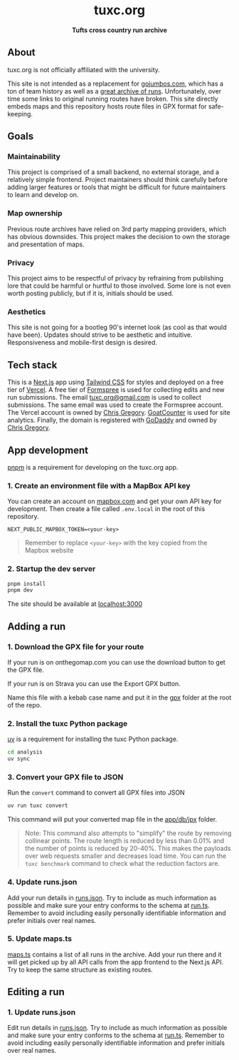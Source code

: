 <div align="center">
    <h1>tuxc.org</h1>
    <p>
        <strong>Tufts cross country run archive</strong>
    </p>
</div>

## About

tuxc.org is not officially affiliated with the university.

This site is not intended as a replacement for [gojumbos.com](https://www.gojumbos.com), which has a ton of team history as well as a [great archive of runs](https://www.gojumbos.com/maps.php). Unfortunately, over time some links to original running routes have broken. This site directly embeds maps and this repository hosts route files in GPX format for safe-keeping.

## Goals

### Maintainability

This project is comprised of a small backend, no external storage, and a relatively simple frontend. Project maintainers should think carefully before adding larger features or tools that might be difficult for future maintainers to learn and develop on.

### Map ownership

Previous route archives have relied on 3rd party mapping providers, which has obvious downsides. This project makes the decision to own the storage and presentation of maps.

### Privacy

This project aims to be respectful of privacy by refraining from publishing lore that could be harmful or hurtful to those involved. Some lore is not even worth posting publicly, but if it is, initials should be used.

### Aesthetics

This site is not going for a bootleg 90's internet look (as cool as that would have been). Updates should strive to be aesthetic and intuitive. Responsiveness and mobile-first design is desired.

## Tech stack

This is a [Next.js](https://nextjs.org) app using [Tailwind CSS](https://tailwindcss.com) for styles and deployed on a free tier of [Vercel](https://vercel.com). A free tier of [Formspree](https://formspree.io) is used for collecting edits and new run submissions. The email <tuxc.org@gmail.com> is used to collect submissions. The same email was used to create the Formspree account. The Vercel account is owned by [Chris Gregory](mailto:christopher.b.gregory@gmail.com). [GoatCounter](https://www.goatcounter.com) is used for site analytics. Finally, the domain is registered with [GoDaddy](https://www.godaddy.com/) and owned by [Chris Gregory](mailto:christopher.b.gregory@gmail.com).

## App development

[pnpm](https://pnpm.io/installation) is a requirement for developing on the tuxc.org app.

### 1. Create an environment file with a MapBox API key

You can create an account on [mapbox.com](https://www.mapbox.com) and get your own API key for development. Then create a file called `.env.local` in the root of this repository.

```env
NEXT_PUBLIC_MAPBOX_TOKEN=<your-key>
```

> Remember to replace `<your-key>` with the key copied from the Mapbox website

### 2. Startup the dev server

```bash
pnpm install
pnpm dev
```

The site should be available at [localhost:3000](http://localhost:3000)

## Adding a run

### 1. Download the GPX file for your route

If your run is on onthegomap.com you can use the download button to get the GPX file.

If your run is on Strava you can use the Export GPX button.

Name this file with a kebab case name and put it in the [gpx](gpx) folder at the root of the repo.

### 2. Install the tuxc Python package

[uv](https://docs.astral.sh/uv) is a requirement for installing the tuxc Python package.

```bash
cd analysis
uv sync
```

### 3. Convert your GPX file to JSON

Run the `convert` command to convert all GPX files into JSON

```bash
uv run tuxc convert
```

This command will put your converted map file in the [app/db/jpx](app/db/jpx) folder.

> Note: This command also attempts to "simplify" the route by removing collinear points. The route length is reduced by less than 0.01% and the number of points is reduced by 20-40%. This makes the payloads over web requests smaller and decreases load time. You can run the `tuxc benchmark` command to check what the reduction factors are.

### 4. Update runs.json

Add your run details in [runs.json](app/db/runs.json). Try to include as much information as possible and make sure your entry conforms to the schema at [run.ts](app/lib/models/run.ts). Remember to avoid including easily personally identifiable information and prefer initials over real names.

### 5. Update maps.ts

[maps.ts](app/db/maps.ts) contains a list of all runs in the archive. Add your run there and it will get picked up by all API calls from the app frontend to the Next.js API. Try to keep the same structure as existing routes.

## Editing a run

### 1. Update runs.json

Edit run details in [runs.json](app/db/runs.json). Try to include as much information as possible and make sure your entry conforms to the schema at [run.ts](app/lib/models/run.ts). Remember to avoid including easily personally identifiable information and prefer initials over real names.
